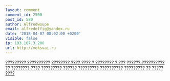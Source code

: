 ```yaml
---
layout: comment
comment_id: 2500
post_id: 580
author: Alfredwoupe
email: alfredeffig@yandex.ru
date: '2018-04-07 08:02:00 +0200'
visible: false
ip: 193.107.3.200
url: http://veksvai.ru
---
```

<a href=http://veksvai.ru>????????? ??????????</a>
<a href=http://veksvai.ru>???????? ???? ???? ? ???????? ? ???</a>
<a href=http://veksvai.ru>?????? ?????????? ?? ???????? ????</a>
<a href=http://veksvai.ru>????????? ?????? ????????? ??????????</a>
<a href=http://veksvai.ru>????????? ?? ????? ????</a>

